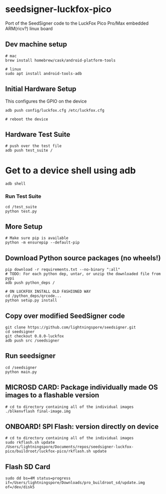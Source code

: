 # seedsigner-luckfox-pico
Port of the SeedSigner code to the LuckFox Pico Pro/Max embedded ARM(ricv?) linux board


## Dev machine setup
```
# mac
brew install homebrew/cask/android-platform-tools

# linux
sudo apt install android-tools-adb
```

## Initial Hardware Setup


This configures the GPIO on the device
```
adb push config/luckfox.cfg /etc/luckfox.cfg

# reboot the device
```

## Hardware Test Suite

```
# push over the test file
adb push test_suite /
```

# Get to a device shell using adb
```
adb shell
```

### Run Test Suite
```
cd /test_suite
python test.py
```

## More Setup
```
# Make sure pip is available
python -m ensurepip --default-pip
```

## Download Python source packages (no wheels!)
```
pip download -r requirements.txt --no-binary ":all"
# TODO: For each python dep, untar, or unzip the downloaded file from pypi
adb push python_deps /

# ON LUCKFOX INSTALL OLD FASHIONED WAY
cd /python_deps/qrcode...
python setup.py install
```


## Copy over modified SeedSigner code
```
git clone https://github.com/lightningspore/seedsigner.git
cd seedsigner
git checkout 0.8.0-luckfox
adb push src /seedsigner
```

## Run seedsigner
```
cd /seedsigner
python main.py
```



## MICROSD CARD: Package individually made OS images to a flashable version
```
# cd to directory containing all of the individual images
./blkenvflash final-image.img
```

## ONBOARD! SPI Flash: version directly on device
```
# cd to directory containing all of the individual images
sudo rkflash.sh update
/Users/lightningspore/Documents/repos/seedsigner-luckfox-pico/buildroot/luckfox-pico/rkflash.sh update
```

## Flash SD Card
```
sudo dd bs=4M status=progress if=/Users/lightningspore/Downloads/pro_buildroot_sd/update.img of=/dev/disk5
```
